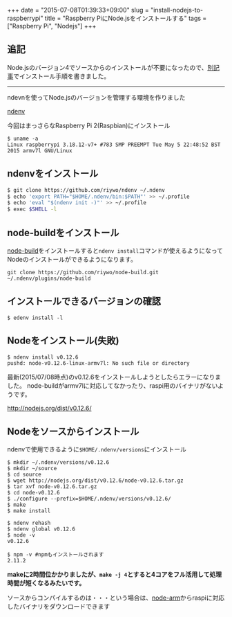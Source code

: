+++
date = "2015-07-08T01:39:33+09:00"
slug = "install-nodejs-to-raspberrypi"
title = "Raspberry PiにNode.jsをインストールする"
tags = ["Raspberry Pi", "Nodejs"]
+++

## 追記
Node.jsのバージョン4でソースからのインストールが不要になったので、[別記事](/entry/2015/10/13/install-nodejs-v4-to-raspberrypi2)でインストール手順を書きました。

---

ndevnを使ってNode.jsのバージョンを管理する環境を作りました

[ndenv](https://github.com/riywo/ndenv)

今回はまっさらなRaspberry Pi 2(Raspbian)にインストール

<!--more-->

```
$ uname -a
Linux raspberrypi 3.18.12-v7+ #783 SMP PREEMPT Tue May 5 22:48:52 BST 2015 armv7l GNU/Linux
```

## ndenvをインストール

```bash
$ git clone https://github.com/riywo/ndenv ~/.ndenv
$ echo 'export PATH="$HOME/.ndenv/bin:$PATH"' >> ~/.profile
$ echo 'eval "$(ndenv init -)"' >> ~/.profile
$ exec $SHELL -l
```

## node-buildをインストール

[node-build](https://github.com/riywo/node-build)をインストールすると`ndenv install`コマンドが使えるようになってNodeのインストールができるようになります。

```
git clone https://github.com/riywo/node-build.git ~/.ndenv/plugins/node-build
```

## インストールできるバージョンの確認

```
$ edenv install -l
```

## Nodeをインストール(失敗)

```
$ ndenv install v0.12.6
pushd: node-v0.12.6-linux-armv7l: No such file or directory
```
最新(2015/07/08時点)のv0.12.6をインストールしようとしたらエラーになりました。
node-buildがarmv7lに対応してなかったり、raspi用のバイナリがないようです。

http://nodejs.org/dist/v0.12.6/

## Nodeをソースからインストール

ndenvで使用できるように`$HOME/.ndenv/versions`にインストール
```
$ mkdir ~/.ndenv/versions/v0.12.6
$ mkdir ~/source
$ cd source
$ wget http://nodejs.org/dist/v0.12.6/node-v0.12.6.tar.gz
$ tar xvf node-v0.12.6.tar.gz
$ cd node-v0.12.6
$ ./configure --prefix=$HOME/.ndenv/versions/v0.12.6/
$ make
$ make install

$ ndenv rehash
$ ndenv global v0.12.6
$ node -v
v0.12.6

$ npm -v #npmもインストールされます
2.11.2
```

**makeに2時間位かかりましたが、`make -j 4`とすると4コアをフル活用して処理時間が短くなるみたいです。**

ソースからコンパイルするのは・・・という場合は、[node-arm](http://node-arm.herokuapp.com)からraspiに対応したバイナリをダウンロードできます

